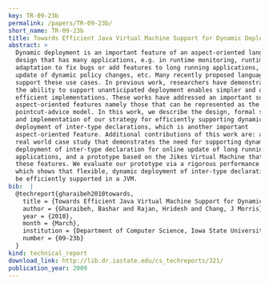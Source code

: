 ```yaml
---
key: TR-09-23b
permalink: /papers/TR-09-23b/
short_name: TR-09-23b
title: Towards Efficient Java Virtual Machine Support for Dynamic Deployment of Inter-type Declarations
abstract: >
  Dynamic deployment is an important feature of an aspect-oriented language
  design that has many applications, e.g. in runtime monitoring, runtime
  adaptation to fix bugs or add features to long running applications, runtime
  update of dynamic policy changes, etc. Many recently proposed language designs
  support these use cases. In previous work, researchers have demonstrated that
  the ability to support unanticipated deployment enables simpler and often more
  efficient implementations. These works have addressed an important subset of
  aspect-oriented features namely those that can be represented as the
  pointcut-advice model. In this work, we describe the design, formal semantics,
  and implementation of our strategy for efficiently supporting dynamic
  deployment of inter-type declarations, which is another important
  aspect-oriented feature. Additional contributions of this work are: a detailed
  real world case study that demonstrates the need for supporting dynamic
  deployment of inter-type declaration for online update of long running
  applications, and a prototype based on the Jikes Virtual Machine that supports
  these features. We evaluate our prototype via a rigorous performance analysis,
  which shows that flexible, dynamic deployment of inter-type declarations can
  be efficiently supported in a JVM.
bib:  |
  @techreport{gharaibeh2010towards,
    title = {Towards Efficient Java Virtual Machine Support for Dynamic Deployment of Inter-type Declarations},
    author = {Gharaibeh, Bashar and Rajan, Hridesh and Chang, J Morris},
    year = {2010},
    month = {March},
    institution = {Department of Computer Science, Iowa State University},
    number = {09-23b}
  }
kind: technical_report
download_link: http://lib.dr.iastate.edu/cs_techreports/321/
publication_year: 2009
---
```

